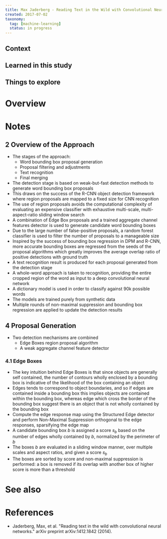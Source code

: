 ```yaml
---
title: Max Jaderberg - Reading Text in the Wild with Convolutional Neural Networks (2014)
created: 2017-07-02
taxonomy:
  tag: [machine-learning]
  status: in progress
---
```


## Context

## Learned in this study

## Things to explore

# Overview

# Notes
## 2 Overview of the Approach
* The stages of the approach:
	* Word bounding box proposal generation
	* Proposal filtering and adjustments
	* Text recognition
	* Final merging
* The detection stage is based on weak-but-fast detection methods to generate word bounding box proposals
* This draws on the success of the R-CNN object detection framework where region proposals are mapped to a fixed size for CNN recognition
* The use of region proposals avoids the computational complexity of evaluating an expensive classifier with exhaustive multi-scale, multi-aspect-ratio sliding window search
* A combination of Edge Box proposals and a trained aggregate channel features detector is used to generate candidate word bounding boxes
* Due to the large number of false-positive proposals, a random forest classifier is used to filter the number of proposals to a manageable size
* Inspired by the success of bounding box regression in DPM and R-CNN, more accurate bounding boxes are regressed from the seeds of the proposal algorithms which greatly improves the average overlap ratio of positive detections with ground truth
* A text recognition result is produced for each proposal generated from the detection stage
* A whole-word approach is taken to recognition, providing the entire cropped region of the word as input to a deep convolutional neural network
* A dictionary model is used in order to classify against 90k possible words
* The models are trained purely from synthetic data
* Multiple rounds of non-maximal suppression and bounding box regression are applied to update the detection results

## 4 Proposal Generation
* Two detection mechanisms are combined
	* Edge Boxes region proposal algorithm
	* A weak aggregate channel feature detector

### 4.1 Edge Boxes
* The key intuition behind Edge Boxes is that since objects are generally self contained, the number of contours wholly enclosed by a bounding box is indicative of the likelihood of the box containing an object
* Edges tends to correspond to object boundaries, and so if edges are contained inside a bounding box this implies objects are contained within the bounding box, whereas edge which cross the border of the bounding box suggest there is an object that is not wholly contained by the bounding box
* Compute the edge response map using the Structured Edge detector and perform Non-Maximal Suppression orthogonal to the edge responses, sparsifying the edge map
* A candidate bounding box $b$ is assigned a score $s_b$ based on the number of edges wholly contained by $b$, normalized by the perimeter of $b$
* The boxes $b$ are evaluated in a sliding window manner, over multiple scales and aspect ratios, and given a score $s_b$
* The boxes are sorted by score and non-maximal suppression is performed: a box is removed if its overlap with another box of higher score is more than a threshold

# See also

# References
* Jaderberg, Max, et al. "Reading text in the wild with convolutional neural networks." arXiv preprint arXiv:1412.1842 (2014).
